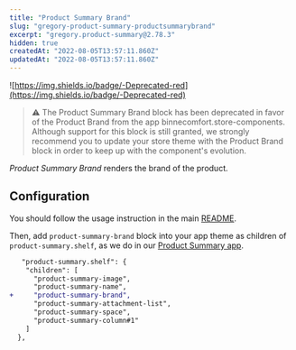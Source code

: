 ```yaml
---
title: "Product Summary Brand"
slug: "gregory-product-summary-productsummarybrand"
excerpt: "gregory.product-summary@2.78.3"
hidden: true
createdAt: "2022-08-05T13:57:11.860Z"
updatedAt: "2022-08-05T13:57:11.860Z"
---
```

![https://img.shields.io/badge/-Deprecated-red](https://img.shields.io/badge/-Deprecated-red)

> ⚠️ The Product Summary Brand block has been deprecated in favor of the Product Brand from the app binnecomfort.store-components. Although support for this block is still granted, we strongly recommend you to update your store theme with the Product Brand block in order to keep up with the component's evolution.

_Product Summary Brand_ renders the brand of the product.

## Configuration

You should follow the usage instruction in the main [README](https://github.com/vtex-apps/product-summary/blob/master/README.md#usage).

Then, add `product-summary-brand` block into your app theme as children of `product-summary.shelf`, as we do in our [Product Summary app](https://github.com/vtex-apps/product-summary/blob/master/store/blocks.json).

```diff
   "product-summary.shelf": {
    "children": [
      "product-summary-image",
      "product-summary-name",
+     "product-summary-brand",
      "product-summary-attachment-list",
      "product-summary-space",
      "product-summary-column#1"
    ]
  },
```